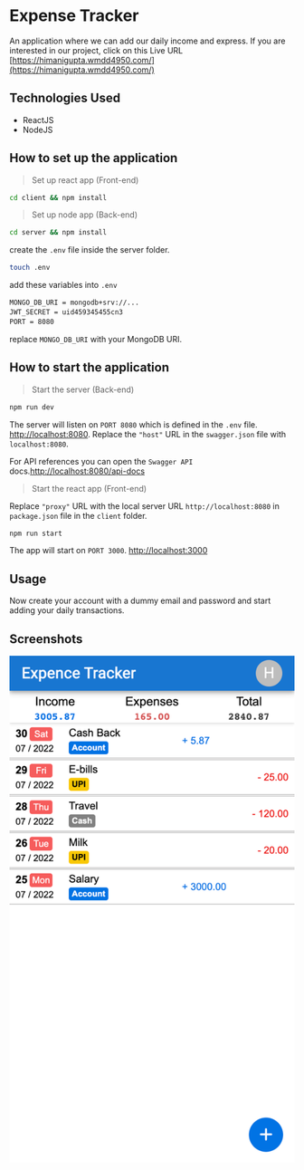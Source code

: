 # Expense Tracker

An application where we can add our daily income and express.
If you are interested in our project, click on this Live URL
 [https://himanigupta.wmdd4950.com/](https://himanigupta.wmdd4950.com/)

## Technologies Used
- ReactJS 
- NodeJS

## How to set up the application

>Set up react app (Front-end)
```bash
cd client && npm install
```
>Set up node app (Back-end)
```bash
cd server && npm install
```
create the `.env` file inside the server folder.
```bash
touch .env
```
add these variables into `.env`
```bash
MONGO_DB_URI = mongodb+srv://...
JWT_SECRET = uid459345455cn3
PORT = 8080
```
replace `MONGO_DB_URI` with your MongoDB URI.

## How to start the application

>Start the server (Back-end)
```bash
npm run dev
```
The server will listen on `PORT 8080` which is defined in the `.env` file. 
[http://localhost:8080](http://localhost:8080). Replace the `"host"` URL in the `swagger.json` file with `localhost:8080`.

For API references you can open the `Swagger API` docs.[http://localhost:8080/api-docs](http://localhost:8080/api-docs)

>Start the react app (Front-end)

Replace `"proxy"` URL with the local server URL `http://localhost:8080` in `package.json` file in the `client` folder. 
```bash
npm run start
```
The app will start on `PORT 3000`.
[http://localhost:3000](http://localhost:3000)

## Usage
Now create your account with a dummy email and password and start adding your daily transactions. 

## Screenshots

![Image](./screenshot.png)
